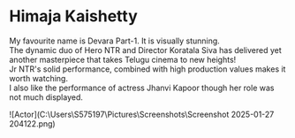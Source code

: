# Himaja Kaishetty
My favourite name is Devara Part-1. It is visually stunning. <br>
The dynamic duo of Hero NTR and Director Koratala Siva has delivered yet another masterpiece that takes Telugu cinema to new heights!<br> 
Jr NTR's solid performance, combined with high production values makes it worth watching.<br>
I also like the performance of actress Jhanvi Kapoor though her role was not much displayed.

![Actor](C:\Users\S575197\Pictures\Screenshots\Screenshot 2025-01-27 204122.png)